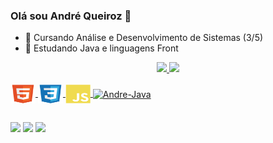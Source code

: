 ### Olá sou André Queiroz 👋

- 🔭 Cursando Análise e Desenvolvimento de Sistemas (3/5)
- 🌱 Estudando Java e linguagens Front

<div align="center">
  <a href="https://github.com/andrelqvalpassos">
  <img height="180em" src="https://github-readme-stats.vercel.app/api?username=andrelqvalpassos&show_icons=true&theme=dracula&include_all_commits=true&count_private=true"/>
  <img height="180em" src="https://github-readme-stats.vercel.app/api/top-langs/?username=andrelqvalpassos&layout=compact&langs_count=7&theme=dracula"/>
</div>

<div style="display: inline_block"><br>
  <img align="center" alt="Andre-HTML" height="30" width="40" src="https://raw.githubusercontent.com/devicons/devicon/master/icons/html5/html5-original.svg">
  <img align="center" alt="Andre-CSS" height="30" width="40" src="https://raw.githubusercontent.com/devicons/devicon/master/icons/css3/css3-original.svg">
  <img align="center" alt="Andre-Js" height="30" width="40" src="https://raw.githubusercontent.com/devicons/devicon/master/icons/javascript/javascript-plain.svg">
  <img align="center" alt="Andre-Java" height="30" width="40" src="https://cdn-icons-png.flaticon.com/512/3291/3291669.png">
</div>

  ##
<div>
  <a href="https://instagram.com/_andrequeirozz" target="_blank"><img src="https://img.shields.io/badge/-Instagram-%23E4405F?style=for-the-badge&logo=instagram&logoColor=white" target="_blank"></a>
  <a href = "mailto:andrevalpassos.2002@gmail.com"><img src="https://img.shields.io/badge/-Gmail-%23333?style=for-the-badge&logo=gmail&logoColor=white" target="_blank"></a>
  <a href="https://www.linkedin.com/in/andr%C3%A9-luiz-queiroz-valpassos-2a5a57235/" target="_blank"><img src="https://img.shields.io/badge/-LinkedIn-%230077B5?style=for-the-badge&logo=linkedin&logoColor=white" target="_blank"></a> 
</div>
